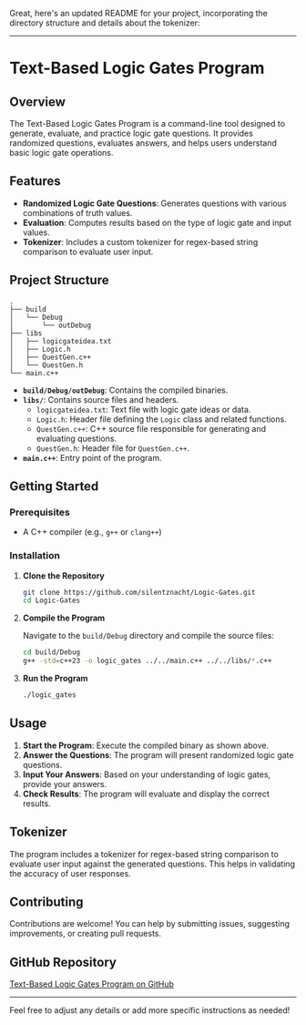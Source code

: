 Great, here's an updated README for your project, incorporating the directory structure and details about the tokenizer:

---

# Text-Based Logic Gates Program

## Overview

The Text-Based Logic Gates Program is a command-line tool designed to generate, evaluate, and practice logic gate questions. It provides randomized questions, evaluates answers, and helps users understand basic logic gate operations.

## Features

- **Randomized Logic Gate Questions**: Generates questions with various combinations of truth values.
- **Evaluation**: Computes results based on the type of logic gate and input values.
- **Tokenizer**: Includes a custom tokenizer for regex-based string comparison to evaluate user input.

## Project Structure

```
.
├── build
│   └── Debug
│       └── outDebug
├── libs
│   ├── logicgateidea.txt
│   ├── Logic.h
│   ├── QuestGen.c++
│   └── QuestGen.h
└── main.c++
```

- **`build/Debug/outDebug`**: Contains the compiled binaries.
- **`libs/`**: Contains source files and headers.
  - `logicgateidea.txt`: Text file with logic gate ideas or data.
  - `Logic.h`: Header file defining the `Logic` class and related functions.
  - `QuestGen.c++`: C++ source file responsible for generating and evaluating questions.
  - `QuestGen.h`: Header file for `QuestGen.c++`.
- **`main.c++`**: Entry point of the program.

## Getting Started

### Prerequisites

- A C++ compiler (e.g., `g++` or `clang++`)

### Installation

1. **Clone the Repository**

   ```bash
   git clone https://github.com/silentznacht/Logic-Gates.git
   cd Logic-Gates
   ```

2. **Compile the Program**

   Navigate to the `build/Debug` directory and compile the source files:

   ```bash
   cd build/Debug
   g++ -std=c++23 -o logic_gates ../../main.c++ ../../libs/*.c++ 
   ```

3. **Run the Program**

   ```bash
   ./logic_gates
   ```

## Usage

1. **Start the Program**: Execute the compiled binary as shown above.
2. **Answer the Questions**: The program will present randomized logic gate questions.
3. **Input Your Answers**: Based on your understanding of logic gates, provide your answers.
4. **Check Results**: The program will evaluate and display the correct results.

## Tokenizer

The program includes a tokenizer for regex-based string comparison to evaluate user input against the generated questions. This helps in validating the accuracy of user responses.

## Contributing

Contributions are welcome! You can help by submitting issues, suggesting improvements, or creating pull requests.

## GitHub Repository

[Text-Based Logic Gates Program on GitHub](https://github.com/silentznacht/Logic-Gates)

---

Feel free to adjust any details or add more specific instructions as needed!